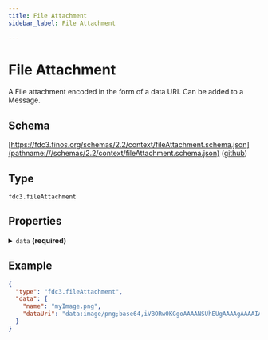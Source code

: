 ```yaml
---
title: File Attachment
sidebar_label: File Attachment

---
```


# File Attachment

A File attachment encoded in the form of a data URI. Can be added to a Message.

## Schema

[https://fdc3.finos.org/schemas/2.2/context/fileAttachment.schema.json](pathname:///schemas/2.2/context/fileAttachment.schema.json) ([github](https://github.com/finos/FDC3/tree/main/packages/fdc3-context/schemas/context/fileAttachment.schema.json))

## Type

`fdc3.fileAttachment`

## Properties

<details>
  <summary><code>data</code> <strong>(required)</strong></summary>

**type**: `object`

**Subproperties:**

<details>
  <summary><code>name</code> <strong>(required)</strong></summary>

**type**: `string`

The name of the attached file

</details>

<details>
  <summary><code>dataUri</code> <strong>(required)</strong></summary>

**type**: `string`

A data URI encoding the content of the file to be attached

</details>

</details>

## Example

```json
{
  "type": "fdc3.fileAttachment",
  "data": {
    "name": "myImage.png",
    "dataUri": "data:image/png;base64,iVBORw0KGgoAAAANSUhEUgAAAAgAAAAIAQMAAAD+wSzIAAAABlBMVEX///+/v7+jQ3Y5AAAADklEQVQI12P4AIX8EAgALgAD/aNpbtEAAAAASUVORK5CYII"
  }
}
```

